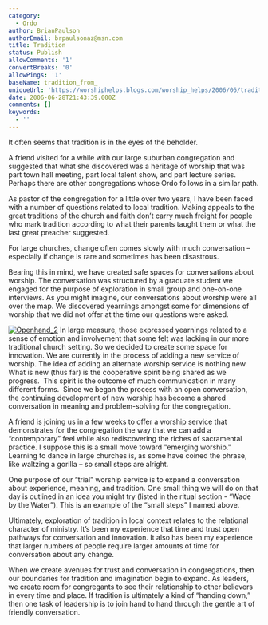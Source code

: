 ```yaml
---
category:
  - Ordo
author: BrianPaulson
authorEmail: brpaulsonaz@msn.com
title: Tradition
status: Publish
allowComments: '1'
convertBreaks: '0'
allowPings: '1'
baseName: tradition_from_
uniqueUrl: 'https://worshiphelps.blogs.com/worship_helps/2006/06/tradition_from_.html '
date: 2006-06-28T21:43:39.000Z
comments: []
keywords:
  - ''
---
```

It often seems that tradition is in the eyes of the beholder.

A friend visited for a while with our large suburban congregation and suggested that what she discovered was a heritage of worship that was part town hall meeting, part local talent show, and part lecture series. Perhaps there are other congregations whose Ordo follows in a similar path.

As pastor of the congregation for a little over two years, I have been faced with a number of questions related to local tradition. Making appeals to the great traditions of the church and faith don’t carry much freight for people who mark tradition according to what their parents taught them or what the last great preacher suggested.

For large churches, change often comes slowly with much conversation – especially if change is rare and sometimes has been disastrous.

Bearing this in mind, we have created safe spaces for conversations about worship. The conversation was structured by a graduate student we engaged for the purpose of exploration in small group and one-on-one interviews. As you might imagine, our conversations about worship were all over the map. We discovered yearnings amongst some for dimensions of worship that we did not offer at the time our questions were asked.

[![Openhand_2](https://worshiphelps.blogs.com/worship_helps/images/openhand_2.jpg "Openhand_2")](http://worshiphelps.blogs.com/.shared/image.html?/photos/uncategorized/openhand_2.jpg) In large measure, those expressed yearnings related to a sense of emotion and involvement that some felt was lacking in our more traditional church setting. So we decided to create some space for innovation. We are currently in the process of adding a new service of worship. The idea of adding an alternate worship service is nothing new.  What is new (thus far) is the cooperative spirit being shared as we progress.  This spirit is the outcome of much communication in many different forms.  Since we began the process with an open conversation, the continuing development of new worship has become a shared conversation in meaning and problem-solving for the congregation.

A friend is joining us in a few weeks to offer a worship service that demonstrates for the congregation the way that we can add a “contemporary” feel while also rediscovering the riches of sacramental practice. I suppose this is a small move toward "emerging worship." Learning to dance in large churches is, as some have coined the phrase, like waltzing a gorilla – so small steps are alright.

One purpose of our “trial” worship service is to expand a conversation about experience, meaning, and tradition. One small thing we will do on that day is outlined in an idea you might try (listed in the ritual section - “Wade by the Water”). This is an example of the “small steps” I named above.

Ultimately, exploration of tradition in local context relates to the relational character of ministry. It’s been my experience that time and trust open pathways for conversation and innovation. It also has been my experience that larger numbers of people require larger amounts of time for conversation about any change.

When we create avenues for trust and conversation in congregations, then our boundaries for tradition and imagination begin to expand. As leaders, we create room for congregants to see their relationship to other believers in every time and place. If tradition is ultimately a kind of “handing down,” then one task of leadership is to join hand to hand through the gentle art of friendly conversation.